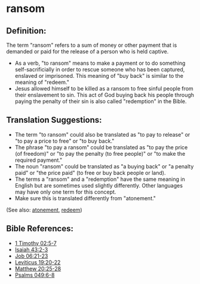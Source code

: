 # ransom #

## Definition: ##

The term "ransom" refers to a sum of money or other payment that is demanded or paid for the release of a person who is held captive.

* As a verb, "to ransom" means to make a payment or to do something self-sacrificially in order to rescue someone who has been captured, enslaved or imprisoned. This meaning of "buy back" is similar to the meaning of "redeem."
* Jesus allowed himself to be killed as a ransom to free sinful people from their enslavement to sin. This act of God buying back his people through paying the penalty of their sin is also called "redemption" in the Bible.

## Translation Suggestions: ##

* The term "to ransom" could also be translated as "to pay to release" or "to pay a price to free" or "to buy back."
* The phrase "to pay a ransom" could be translated as "to pay the price (of freedom)" or "to pay the penalty (to free people)" or "to make the required payment."
* The noun "ransom" could be translated as "a buying back" or "a penalty paid" or "the price paid" (to free or buy back people or land).
* The terms a "ransom" and a "redemption" have the same meaning in English but are sometimes used slightly differently. Other languages may have only one term for this concept.
* Make sure this is translated differently from "atonement."

(See also: [atonement](../kt/atonement.md), [redeem](../kt/redeem.md))

## Bible References: ##

* [1 Timothy 02:5-7](en/tn/1ti/help/02/05)
* [Isaiah 43:2-3](en/tn/isa/help/43/02)
* [Job 06:21-23](en/tn/job/help/06/21)
* [Leviticus 19:20-22](en/tn/lev/help/19/20)
* [Matthew 20:25-28](en/tn/mat/help/20/25)
* [Psalms 049:6-8](en/tn/psa/help/49/06)